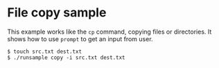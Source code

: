 # File copy sample

This example works like the `cp` command, copying files or directories.
It shows how to use `prompt` to get an input from user.

```
$ touch src.txt dest.txt
$ ./runsample copy -i src.txt dest.txt
```
